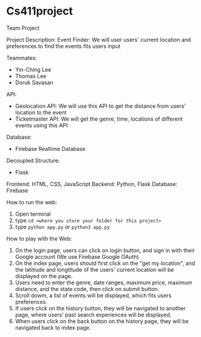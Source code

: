 # Cs411project
Team Project 

Project Description:
Event Finder: We will user users' current location and preferences to find the events fits users input

Teammates:
* Yin-Ching Lee
* Thomas Lee
* Doruk Savasan

API:
* Geolocation API: We will use this API to get the distance from users' location to the event
* Ticketmaster API: We will get the genre, time, locations of different events using this API

Database:
* Firebase Realtime Database

Decoupled Structure:
* Flask

Frontend: HTML, CSS, JavaScript
Backend: Python, Flask
Database: Firebase

How to run the web: 
1. Open terminal
2. type `cd <where you store your folder for this project>`
3. type `python app.py` or `python3 app.py`

How to play with the Web:
1. On the login page, users can click on login button, and sign in with their Google account (We use Firebase Google OAuth)
2. On the index page, users should first click on the "get my location", and the latitiude and longtitude of the users' current location will be displayed on the page.
3. Users need to enter the genre, date ranges, maximum price, maximum distance, and the state code, then click on submit button.
4. Scroll dowm, a list of events will be displayed, which fits users preferences.
5. If users click on the history button, they will be navigated to another page, where users' past search experiences will be displayed.
6. When users click on the back button on the history page, they will be navigated back to index page.

